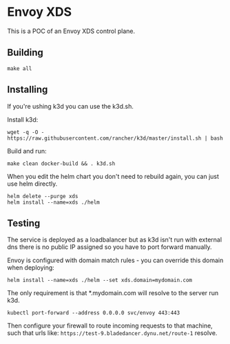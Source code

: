 # Envoy XDS

This is a POC of an Envoy XDS control plane.


## Building
```
make all
```

## Installing
If you're ushing k3d you can use the k3d.sh.

Install k3d:
```
wget -q -O - https://raw.githubusercontent.com/rancher/k3d/master/install.sh | bash
```

Build and run:
```
make clean docker-build && . k3d.sh
```

When you edit the helm chart you don't need to rebuild again, you can just use helm directly.

```
helm delete --purge xds
helm install --name=xds ./helm
```

## Testing
The service is deployed as a loadbalancer but as k3d isn't run with external dns there is no public IP assigned so you have to port forward manually.

Envoy is configured with domain match rules - you can override this domain when deploying:

```
helm install --name=xds ./helm --set xds.domain=mydomain.com
```

The only requirement is that *.mydomain.com will resolve to the server run k3d.

```
kubectl port-forward --address 0.0.0.0 svc/envoy 443:443
```

Then configure your firewall to route incoming requests to that machine, such that urls like: `https://test-9.bladedancer.dynu.net/route-1` resolve.
